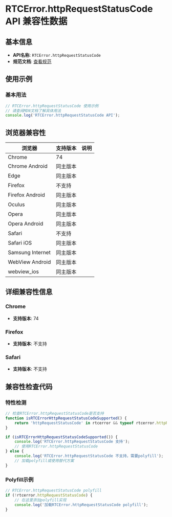 # RTCError.httpRequestStatusCode API 兼容性数据

## 基本信息

- **API名称**: `RTCError.httpRequestStatusCode`
- **规范文档**: [查看规范](https://w3c.github.io/webrtc-identity/#dom-rtcerror-httprequeststatuscode)

## 使用示例

### 基本用法

```javascript
// RTCError.httpRequestStatusCode 使用示例
// 请查阅MDN文档了解具体用法
console.log('RTCError.httpRequestStatusCode API');
```

## 浏览器兼容性

| 浏览器 | 支持版本 | 说明 |
|--------|----------|------|
| Chrome | 74 |  |
| Chrome Android | 同主版本 |  |
| Edge | 同主版本 |  |
| Firefox | 不支持 |  |
| Firefox Android | 同主版本 |  |
| Oculus | 同主版本 |  |
| Opera | 同主版本 |  |
| Opera Android | 同主版本 |  |
| Safari | 不支持 |  |
| Safari iOS | 同主版本 |  |
| Samsung Internet | 同主版本 |  |
| WebView Android | 同主版本 |  |
| webview_ios | 同主版本 |  |

## 详细兼容性信息

### Chrome

- **支持版本**: 74

### Firefox

- **支持版本**: 不支持

### Safari

- **支持版本**: 不支持

## 兼容性检查代码

### 特性检测

```javascript
// 检查RTCError.httpRequestStatusCode是否支持
function isRTCErrorHttpRequestStatusCodeSupported() {
    return 'httpRequestStatusCode' in rtcerror && typeof rtcerror.httpRequestStatusCode === 'function';
}

if (isRTCErrorHttpRequestStatusCodeSupported()) {
    console.log('RTCError.httpRequestStatusCode 支持');
    // 使用RTCError.httpRequestStatusCode
} else {
    console.log('RTCError.httpRequestStatusCode 不支持，需要polyfill');
    // 加载polyfill或使用替代方案
}
```

### Polyfill示例

```javascript
// RTCError.httpRequestStatusCode polyfill
if (!rtcerror.httpRequestStatusCode) {
    // 在这里添加polyfill实现
    console.log('加载RTCError.httpRequestStatusCode polyfill');
}
```

